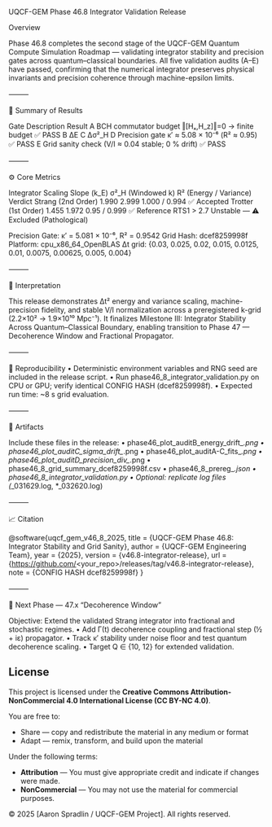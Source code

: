 UQCF-GEM Phase 46.8 Integrator Validation Release

Overview

Phase 46.8 completes the second stage of the UQCF-GEM Quantum Compute Simulation Roadmap — validating integrator stability and precision gates across quantum–classical boundaries.
All five validation audits (A–E) have passed, confirming that the numerical integrator preserves physical invariants and precision coherence through machine-epsilon limits.

⸻

🧩 Summary of Results

Gate	Description	Result
A	BCH commutator budget ‖[Hₓ,H_z]‖=0 → finite budget	✅ PASS
B		ΔE
C		Δσ²_H
D	Precision gate κ′ ≈ 5.08 × 10⁻⁶ (R² ≈ 0.95)	✅ PASS
E	Grid sanity check (V/I ≈ 0.04 stable; 0 % drift)	✅ PASS


⸻

⚙️ Core Metrics

Integrator	Scaling Slope (k_E)	σ²_H (Windowed k)	R² (Energy / Variance)	Verdict
Strang (2nd Order)	1.990	2.999	1.000 / 0.994	✅ Accepted
Trotter (1st Order)	1.455	1.972	0.95 / 0.999	✅ Reference
RTS1	> 2.7	Unstable	—	⚠️ Excluded (Pathological)

Precision Gate: κ′ = 5.081 × 10⁻⁶, R² = 0.9542
Grid Hash: dcef8259998f
Platform: cpu_x86_64_OpenBLAS
Δt grid: {0.03, 0.025, 0.02, 0.015, 0.0125, 0.01, 0.0075, 0.00625, 0.005, 0.004}

⸻

🧠 Interpretation

This release demonstrates Δt² energy and variance scaling, machine-precision fidelity, and stable V/I normalization across a preregistered k-grid (2.2×10² → 1.9×10¹⁰ Mpc⁻¹).
It finalizes Milestone III: Integrator Stability Across Quantum–Classical Boundary, enabling transition to Phase 47 — Decoherence Window and Fractional Propagator.

⸻

🧾 Reproducibility
	•	Deterministic environment variables and RNG seed are included in the release script.
	•	Run phase46_8_integrator_validation.py on CPU or GPU; verify identical CONFIG HASH (dcef8259998f).
	•	Expected run time: ~8 s grid evaluation.

⸻

🧪 Artifacts

Include these files in the release:
	•	phase46_plot_auditB_energy_drift_*.png
	•	phase46_plot_auditC_sigma_drift_*.png
	•	phase46_plot_auditA-C_fits_*.png
	•	phase46_plot_auditD_precision_div_*.png
	•	phase46_8_grid_summary_dcef8259998f.csv
	•	phase46_8_prereg_*.json
	•	phase46_8_integrator_validation.py
	•	Optional: replicate log files (*_031629.log, *_032620.log)

⸻

📈 Citation

@software{uqcf_gem_v46_8_2025,
  title   = {UQCF-GEM Phase 46.8: Integrator Stability and Grid Sanity},
  author  = {UQCF-GEM Engineering Team},
  year    = {2025},
  version = {v46.8-integrator-release},
  url     = {https://github.com/<your_repo>/releases/tag/v46.8-integrator-release},
  note    = {CONFIG HASH dcef8259998f}
}


⸻

🚀 Next Phase — 47.x “Decoherence Window”

Objective: Extend the validated Strang integrator into fractional and stochastic regimes.
	•	Add Γ(t) decoherence coupling and fractional step (½ + iε) propagator.
	•	Track κ′ stability under noise floor and test quantum decoherence scaling.
	•	Target Q ∈ {10, 12} for extended validation.


## License
This project is licensed under the **Creative Commons Attribution-NonCommercial 4.0 International License (CC BY-NC 4.0)**.

You are free to:
- Share — copy and redistribute the material in any medium or format
- Adapt — remix, transform, and build upon the material

Under the following terms:
- **Attribution** — You must give appropriate credit and indicate if changes were made.
- **NonCommercial** — You may not use the material for commercial purposes.

© 2025 [Aaron Spradlin / UQCF-GEM Project]. All rights reserved.
